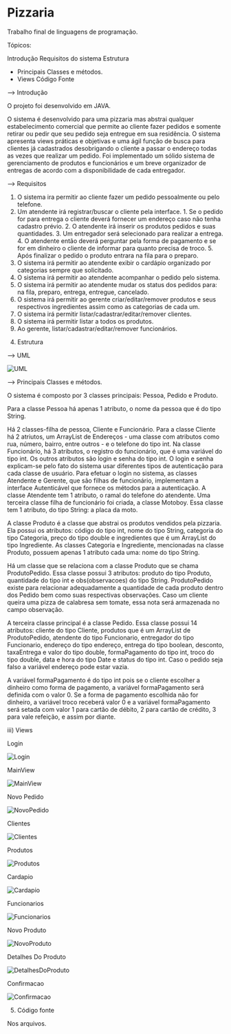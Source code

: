 # Pizzaria
Trabalho final de linguagens de programação. 

Tópicos:

Introdução 
Requisitos do sistema 
Estrutura 
   - Principais Classes e métodos. 
   - Views 
Código Fonte 

--> Introdução 
  
  O projeto foi desenvolvido em JAVA.
  
  O sistema é desenvolvido para uma pizzaria mas abstrai qualquer estabelecimento comercial que permite ao cliente fazer pedidos e somente retirar ou pedir que seu pedido seja entregue em sua residência. O sistema apresenta views práticas e objetivas e uma ágil função de busca para clientes já cadastrados desobrigando o cliente a passar o endereço todas as vezes que realizar um pedido. Foi implementado um sólido sistema de gerenciamento de produtos e funcionários e um breve organizador de entregas de acordo com a disponibilidade de cada entregador. 


--> Requisitos 

1. O sistema ira permitir ao cliente fazer um pedido pessoalmente ou pelo telefone. 
  1. Um atendente irá registrar/buscar o cliente pela interface. 
    1. Se o pedido for para entrega o cliente deverá fornecer um endereço caso não tenha cadastro prévio. 
    2. O atendente irá inserir os produtos pedidos e suas quantidades. 
    3. Um entregador será selecionado para realizar a entrega. 
    4. O atendente então deverá perguntar pela forma de pagamento e se for em dinheiro o cliente de informar para quanto precisa de troco. 
    5. Após finalizar o pedido o produto entrara na fila para o preparo. 
2. O sistema irá permitir ao atendente exibir o cardápio organizado por categorias sempre que solicitado. 
3. O sistema irá permitir ao atendente acompanhar o pedido pelo sistema. 
4. O sistema irá permitir ao atendente mudar os status dos pedidos para: na fila, preparo, entrega, entregue, cancelado. 
5. O sistema irá permitir ao gerente criar/editar/remover produtos e seus respectivos ingredientes assim como as categorias de cada um. 
6. O sistema irá permitir listar/cadastrar/editar/remover clientes. 
7. O sistema irá permitir listar a todos os produtos. 
8. Ao gerente, listar/cadastrar/editar/remover funcionários. 

4) Estrutura 

--> UML 
	
![UML](https://raw.githubusercontent.com/dcresnitzky/LCP/master/Uml_final.PNG)


--> Principais Classes e métodos.

  O sistema é composto por 3 classes principais: Pessoa, Pedido e Produto.
  
  Para a classe Pessoa há apenas 1 atributo, o nome da pessoa que é do tipo String. 
  
  Há 2 classes-filha de pessoa, Cliente e Funcionário. Para a classe Cliente há 2 atriutos, um ArrayList de Endereços - uma classe com atributos como rua, número, bairro, entre outros - e o telefone do tipo int. Na classe Funcionário, há 3 atributos, o registro do funcionário, que é uma variável do tipo int. Os outros atributos são login e senha do tipo int. O login e senha explicam-se pelo fato do sistema usar diferentes tipos de autenticação para cada classe de usuário. Para efetuar o login no sistema, as classes Atendente e Gerente, que são filhas de funcionário, implementam a interface Autenticável que fornece os métodos para a autenticação. A classe Atendente tem 1 atributo, o ramal do telefone do atendente. Uma terceira classe filha de funcionário foi criada, a classe Motoboy. Essa classe tem 1 atributo, do tipo String: a placa da moto.
  
  A classe Produto é a classe que abstrai os produtos vendidos pela pizzaria. Ela possui os atributos: código do tipo int, nome do tipo String, categoria do tipo Categoria, preço do tipo double e ingredientes que é um ArrayList do tipo Ingrediente. As classes Categoria e Ingrediente, mencionadas na classe Produto, possuem apenas 1 atributo cada uma: nome do tipo String.
  
  Há um classe que se relaciona com a classe Produto que se chama ProdutoPedido. Essa classe possui 3 atributos: produto do tipo Produto, quantidade do tipo int e obs(observacoes) do tipo String. ProdutoPedido existe para relacionar adequadamente a quantidade de cada produto dentro dos Pedido bem como suas respectivas observações. Caso um cliente queira uma pizza de calabresa sem tomate, essa nota será armazenada no campo observação.
  
   A terceira classe principal é a classe Pedido. Essa classe possui 14 atributos: cliente do tipo Cliente, produtos que é um ArrayList de ProdutoPedido, atendente do tipo Funcionario, entregador do tipo Funcionario, endereço do tipo endereço, entrega do tipo boolean, desconto, taxaEntrega e valor do tipo double, formaPagamento do tipo int, troco do tipo double, data e hora do tipo Date e status do tipo int. Caso o pedido seja falso a variável endereço pode estar vazia.
  
   A variável formaPagamento é do tipo int pois se o cliente escolher a dinheiro como forma de pagamento, a variável formaPagamento será definida com o valor 0. Se a forma de pagamento escolhida não for dinheiro, a variável troco receberá valor 0 e a variável formaPagamento será setada com valor 1 para cartão de débito, 2 para cartão de crédito, 3 para vale refeição, e assim por diante. 


iii) Views

Login

![Login](https://raw.githubusercontent.com/dcresnitzky/LCP/master/views/Login.PNG)

MainView

![MainView](https://raw.githubusercontent.com/dcresnitzky/LCP/master/views/MainView.PNG)

Novo Pedido

![NovoPedido](https://raw.githubusercontent.com/dcresnitzky/LCP/master/views/NovoPedido.PNG)

Clientes

![Clientes](https://raw.githubusercontent.com/dcresnitzky/LCP/master/views/Clientes.PNG)

Produtos

![Produtos](https://raw.githubusercontent.com/dcresnitzky/LCP/master/views/Produtos.PNG)

Cardapio

![Cardapio](https://raw.githubusercontent.com/dcresnitzky/LCP/master/views/Cardapio.PNG)

Funcionarios

![Funcionarios](https://raw.githubusercontent.com/dcresnitzky/LCP/master/views/Funcionarios.PNG)

Novo Produto

![NovoProduto](https://raw.githubusercontent.com/dcresnitzky/LCP/master/views/NovoProduto.PNG)

Detalhes Do Produto

![DetalhesDoProduto](https://raw.githubusercontent.com/dcresnitzky/LCP/master/views/DetalhesDoProduto.PNG)

Confirmacao

![Confirmacao](https://raw.githubusercontent.com/dcresnitzky/LCP/master/views/Confirmacao.PNG)

5) Código fonte 

Nos arquivos. 
